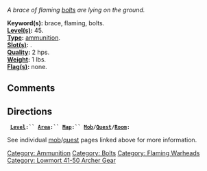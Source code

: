 *A brace of flaming [bolts](:Category:_Bolts "wikilink") are lying on
the ground.*

**Keyword(s):** brace, flaming, bolts.  
**[Level(s)](Object_Level "wikilink"):** 45.  
**[Type](:Category:_Object_Types "wikilink"):**
[ammunition](:Category:_Ammunition "wikilink").  
**[Slot(s)](Object_Slots "wikilink"):** <held>.  
**[Quality](Object_Quality "wikilink"):** 2 hps.  
**[Weight](Object_Weight "wikilink"):** 1 lbs.  
**[Flag(s)](:Category:_Object_Flags "wikilink"):** none.  

## Comments

## Directions

` `**[`Level`](Object_Level "wikilink")`:`` `[`Area`](:Category:_Areas "wikilink")`:`` `[`Map`](:Category:_Maps "wikilink")`:`` `[`Mob`](:Category:_Mobs "wikilink")`/`[`Quest`](:Category:_Ticket_Quests "wikilink")`/`[`Room`](:Category:_Rooms "wikilink")`:`**

See individual
[mob](:Category:_Mobs "wikilink")/[quest](:Category:_Ticket_Quests "wikilink")
pages linked above for more information.

[Category: Ammunition](Category:_Ammunition "wikilink") [Category:
Bolts](Category:_Bolts "wikilink") [Category: Flaming
Warheads](Category:_Flaming_Warheads "wikilink") [Category: Lowmort
41-50 Archer Gear](Category:_Lowmort_41-50_Archer_Gear "wikilink")
